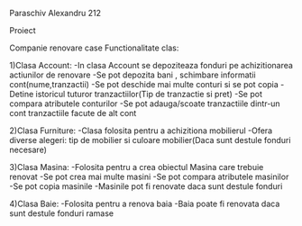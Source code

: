 Paraschiv Alexandru 212

Proiect

Companie renovare case
Functionalitate clas:

1)Clasa Account:
    -In clasa Account se depoziteaza fonduri pe achizitionarea actiunilor de renovare
    -Se pot depozita bani , schimbare informatii cont(nume,tranzactii)
    -Se pot deschide mai multe conturi si se pot copia
    -Detine istoricul tuturor tranzactiilor(Tip de tranzactie si pret)
    -Se pot compara atributele conturilor
    -Se pot adauga/scoate tranzactiile dintr-un cont tranzactiile facute de alt cont
    
2)Clasa Furniture:
    -Clasa folosita pentru a achizitiona mobilierul
    -Ofera diverse alegeri: tip de mobilier si culoare mobilier(Daca sunt destule fonduri necesare)
    
3)Clasa Masina:
    -Folosita pentru a crea obiectul Masina care trebuie renovat
    -Se pot crea mai multe masini
    -Se pot compara atributele masinilor
    -Se pot copia masinile
    -Masinile pot fi renovate daca sunt destule fonduri

4)Clasa Baie:
    -Folosita pentru a renova baia
    -Baia poate fi renovata daca sunt destule fonduri ramase



